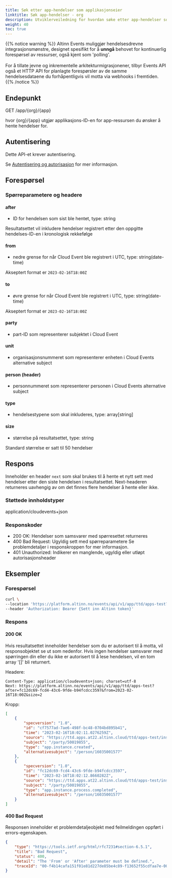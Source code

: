 ```yaml
---
title: Søk etter app-hendelser som applikasjonseier
linktitle: Søk app-hendelser - org
description: Utviklerveiledning for hvordan søke etter app-hendelser som applikasjonseier
weight: 40
toc: true
---
```



{{% notice warning %}}
Altinn Events muliggjør hendelsesdrevne integrasjonsmønstre, designet spesifikt for å __unngå__ behovet for
kontinuerlig forespørsel av ressurser, også kjent som 'polling'. <br/> <br/>
For å tillate jevne og inkrementelle arkitekturmigrasjonener, tilbyr Events API også et HTTP API 
for planlagte forespørsler av de samme hendelsesdataene du forhåpentligvis
vil motta via webhooks i fremtiden.
{{% /notice %}}


## Endepunkt

GET /app/{org}/{app}

hvor {org}/{app} utgjør applikasjons-ID-en for app-ressursen du ønsker å hente hendelser for.

## Autentisering

Dette API-et krever autentisering.

Se [Autentisering og autorisasjon](/nb/events/api/#autentisering-og-autorisasjon) for mer informasjon.


## Forespørsel

### Spørreparametere og headere

#### after
- ID for hendelsen som sist ble hentet, type: string

Resultatsettet vil inkludere hendelser registrert etter den oppgitte hendelses-ID-en i kronologisk rekkefølge

#### from
- nedre grense for når Cloud Event ble registrert i UTC, type: string(date-time)

Akseptert format er  `2023-02-16T18:00Z`

#### to
- øvre grense for når Cloud Event ble registrert i UTC, type: string(date-time)

Akseptert format er  `2023-02-16T18:00Z`

#### party
- part-ID som representerer subjektet i Cloud Event

#### unit
- organisasjonsnummeret som representerer enheten i Cloud Events alternative subject

#### person (header)
- personnummeret som representerer personen i Cloud Events alternative subject

#### type
- hendelsestypene som skal inkluderes, type: array[string]

#### size
- størrelse på resultatsettet, type: string

Standard størrelse er satt til 50 hendelser

## Respons

Inneholder en header `next` som skal brukes til å hente et nytt sett med hendelser etter den siste hendelsen i resultatsettet.
Next-headeren returneres uavhengig av om det finnes flere hendelser å hente eller ikke.

### Støttede innholdstyper
application/cloudevents+json

### Responskoder
- 200 OK: Hendelser som samsvarer med spørresettet returneres
- 400 Bad Request: Ugyldig sett med spørreparametere
  Se problemdetaljer i responskroppen for mer informasjon.
- 401 Unauthorized: Indikerer en manglende, ugyldig eller utløpt autorisasjonsheader

## Eksempler

### Forespørsel
```bash
curl \
--location 'https://platform.altinn.no/events/api/v1/app/ttd/apps-test?from=2023-02-16T18:00Z&size=2' \
--header 'Authorization: Bearer {Sett inn Altinn token}'
```

### Respons


#### 200 OK
Hvis resultatsettet inneholder hendelser som du er autorisert til å motta, vil responsobjektet se ut som nedenfor.
Hvis ingen hendelser samsvarer med spørringen din eller du ikke er autorisert til å lese hendelsen, vil en tom array '[]' bli returnert.

Headere:
```http
Content-Type: application/cloudevents+json; charset=utf-8
Next: https://platform.altinn.no/events/api/v1/app/ttd/apps-test?after=fc12dc69-fcd4-43c6-9fde-b94fcdcc3597&from=2023-02-16T18:00Z&size=2
```

Kropp:
```json
[
	{
		"specversion": "1.0",
		"id": "cf7577ad-7ae6-498f-bc48-0704bd895b41",
		"time": "2023-02-16T18:02:11.0276259Z",
		"source": "https://ttd.apps.at22.altinn.cloud/ttd/apps-test/instances/50019855/f21e491f-f862-4776-b81f-725657ef0a18",
		"subject": "/party/50019855",
		"type": "app.instance.created",
		"alternativesubject": "/person/16035001577"
	},
	{
		"specversion": "1.0",
		"id": "fc12dc69-fcd4-43c6-9fde-b94fcdcc3597",
		"time": "2023-02-16T18:02:12.8660282Z",
		"source": "https://ttd.apps.at22.altinn.cloud/ttd/apps-test/instances/50019855/f21e491f-f862-4776-b81f-725657ef0a18",
		"subject": "/party/50019855",
		"type": "app.instance.process.completed",
		"alternativesubject": "/person/16035001577"
	}
]
```

#### 400 Bad Request
Responsen inneholder et problemdetaljeobjekt med feilmeldingen oppført i errors-egenskapen.
```json
{
    "type": "https://tools.ietf.org/html/rfc7231#section-6.5.1",
    "title": "Bad Request",
    "status": 400,
    "detail": "The 'From' or 'After' parameter must be defined.",
    "traceId": "00-f4b14cafa151f01e81d227de85be4c89-f13652f55cdfaa7e-00"
}
```